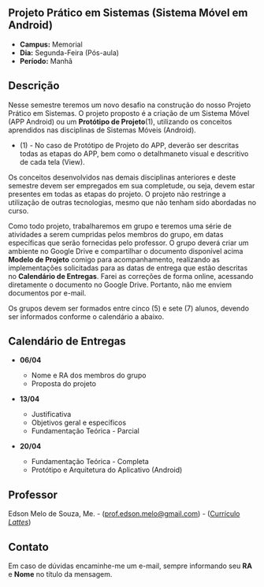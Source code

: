 ## Projeto Prático em Sistemas (Sistema Móvel em Android)
* **Campus:** Memorial
* **Dia:** Segunda-Feira (Pós-aula)
* **Período:** Manhã

## Descrição
Nesse semestre teremos um novo desafio na construção do nosso Projeto Prático em Sistemas. O projeto proposto é a criação de um Sistema Móvel (APP Android) ou um **Protótipo de Projeto**(1), utilizando os conceitos aprendidos nas disciplinas de Sistemas Móveis (Android).

+ (1) - No caso de Protótipo de Projeto do APP, deverão ser descritas todas as etapas do APP, bem como o detalhmaneto visual e descritivo de cada tela (View).


Os conceitos desenvolvidos nas demais disciplinas anteriores e deste semestre devem ser empregados em sua completude, ou seja, devem estar presentes em todas as etapas do projeto. O projeto não restringe a utilização de outras tecnologias, mesmo que não tenham sido abordadas no curso.

Como todo projeto, trabalharemos em grupo e teremos uma série de atividades a serem cumpridas pelos membros do grupo, em datas específicas que serão fornecidas pelo professor. O grupo deverá criar um ambiente no Google Drive e compartilhar o documento disponível acima **Modelo de Projeto** comigo para acompanhamento, realizando as implementações solicitadas para as datas de entrega que estão descritas no **Calendário de Entregas**. Farei as correções de forma online, acessando diretamente o documento no Google Drive. Portanto, não me enviem documentos por e-mail.

Os grupos devem ser formados entre cinco (5) e sete (7) alunos, devendo ser informados conforme o calendário a abaixo.

## Calendário de Entregas
* **06/04**
	+ Nome e RA dos membros do grupo
	+ Proposta do projeto

* **13/04**
	+ Justificativa
	+ Objetivos geral e específicos
	+ Fundamentação Teórica - Parcial

* **20/04**
	+ Fundamentação Teórica - Completa
	+ Protótipo e Arquitetura do Aplicativo (Android)

## Professor
Edson Melo de Souza, Me. - ([prof.edson.melo@gmail.com](mailto:prof.edson.melo@gmail.com)) - ([Currículo *Lattes*](http://lattes.cnpq.br/2641658716558510))

## Contato
Em caso de dúvidas encaminhe-me um e-mail, sempre informando seu **RA** e **Nome** no título da mensagem.